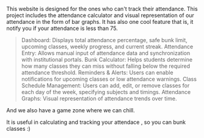   This website is designed for the ones who can't track their attendance. 
  This project includes the attendance calculator and visual representation of our attendance in the form of bar graphs.
  It has also one cool feature that is, it notify you if your attendance is less than 75.
  > Dashboard: Displays total attendance percentage, safe bunk limit, upcoming classes, weekly progress, and current streak.
  > Attendance Entry: Allows manual input of attendance data and synchronization with institutional portals.
  > Bunk Calculator: Helps students determine how many classes they can miss without falling below the required attendance threshold.
  > Reminders & Alerts: Users can enable notifications for upcoming classes or low attendance warnings.
  > Class Schedule Management: Users can add, edit, or remove classes for each day of the week, specifying subjects and timings.
  > Attendance Graphs: Visual representation of attendance trends over time.

  And we also have a game zone where we can chill.
  
  

  It is useful in calculating and tracking your attendace , so you can bunk classes :) 
